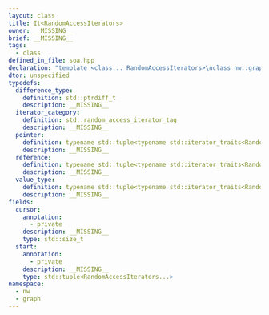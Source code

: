 ```yaml
---
layout: class
title: It<RandomAccessIterators>
owner: __MISSING__
brief: __MISSING__
tags:
  - class
defined_in_file: soa.hpp
declaration: "template <class... RandomAccessIterators>\nclass nw::graph::struct_of_arrays::It;"
dtor: unspecified
typedefs:
  difference_type:
    definition: std::ptrdiff_t
    description: __MISSING__
  iterator_category:
    definition: std::random_access_iterator_tag
    description: __MISSING__
  pointer:
    definition: typename std::tuple<typename std::iterator_traits<RandomAccessIterators>::pointer...>
    description: __MISSING__
  reference:
    definition: typename std::tuple<typename std::iterator_traits<RandomAccessIterators>::reference...>
    description: __MISSING__
  value_type:
    definition: typename std::tuple<typename std::iterator_traits<RandomAccessIterators>::value_type...>
    description: __MISSING__
fields:
  cursor:
    annotation:
      - private
    description: __MISSING__
    type: std::size_t
  start:
    annotation:
      - private
    description: __MISSING__
    type: std::tuple<RandomAccessIterators...>
namespace:
  - nw
  - graph
---
```

